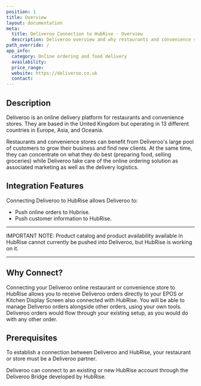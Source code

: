 ```yaml
---
position: 1
title: Overview
layout: documentation
meta:
  title: Deliveroo Connection to HubRise - Overview
  description: Deliveroo overview and why restaurants and convenience stores should connect it to HubRise. With a connection orders are sent to your working tools - EPOS, KDS.
path_override: /
app_info:
  category: Online ordering and food delivery
  availability:
  price_range:
  website: https://deliveroo.co.uk
  contact:
---
```


## Description

Deliveroo is an online delivery platform for restaurants and convenience stores. They are based in the United Kingdom but operating in 13 different countries in Europe, Asia, and Oceania.

Restaurants and convenience stores can benefit from Deliveroo's large pool of customers to grow their business and find new clients.
At the same time, they can concentrate on what they do best (preparing food, selling groceries) while Deliveroo take care of the online ordering solution as associated marketing as well as the delivery logistics.

## Integration Features
Connecting Deliveroo to HubRise allows Deliveroo to:

- Push online orders to Hubrise. 
- Push customer information to HubRise.

--------

IMPORTANT NOTE: Product catalog and product availability available in HubRise cannot currently be pushed into Deliveroo, but HubRise is working on it.

--------

## Why Connect?

Connecting your Deliveroo online restaurant or convenience store to HubRise allows you to receive Deliveroo orders directly to your EPOS or Kitchen Display Screen also connected with HubRise.
You will be able to manage Deliveroo orders alongside other orders, using your own tools. Deliveroo orders would flow through your existing setup, as you would do with any other order.

## Prerequisites

To establish a connection between Deliveroo and HubRise, your restaurant or store must be a Deliveroo partner.

Deliveroo can connect to an existing or new HubRise account through the Deliveroo Bridge developed by HubRise.
